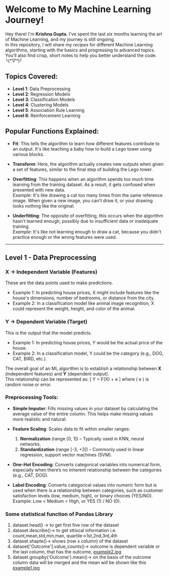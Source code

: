 # Welcome to My Machine Learning Journey!

Hey there! I'm **Krishna Gupta**. I've spent the last six months learning the art of Machine Learning, and my journey is still ongoing.  
In this repository, I will share my *recipes* for different Machine Learning algorithms, starting with the basics and progressing to advanced topics. You’ll also find crisp, short notes to help you better understand the code. ╰(*°▽°*)╯

## Topics Covered:

- **Level 1**: Data Preprocessing
- **Level 2**: Regression Models
- **Level 3**: Classification Models
- **Level 4**: Clustering Models
- **Level 5**: Association Rule Learning
- **Level 6**: Reinforcement Learning

## Popular Functions Explained:

- **Fit**: This tells the algorithm to learn how different features contribute to an output. It's like teaching a baby how to build a Lego tower using various blocks.
  
- **Transform**: Here, the algorithm actually creates new outputs when given a set of features, similar to the final step of building the Lego tower.

- **Overfitting**: This happens when an algorithm spends too much time learning from the training dataset. As a result, it gets confused when presented with new data.  
    *Example*: It's like drawing a cat too many times from the same reference image. When given a new image, you can't draw it, or your drawing looks nothing like the original.

- **Underfitting**: The opposite of overfitting, this occurs when the algorithm hasn't learned enough, possibly due to insufficient data or inadequate training.  
    *Example*: It's like not learning enough to draw a cat, because you didn't practice enough or the wrong features were used.

---

## Level 1 - Data Preprocessing

### X → Independent Variable (Features)
These are the data points used to make predictions.
- Example 1: In predicting house prices, X might include features like the house's dimensions, number of bedrooms, or distance from the city.
- Example 2: In a classification model like animal image recognition, X could represent the weight, height, and color of the animal.

### Y → Dependent Variable (Target)
This is the output that the model predicts.
- Example 1: In predicting house prices, Y would be the actual price of the house.
- Example 2: In a classification model, Y could be the category (e.g., DOG, CAT, BIRD, etc.).

The overall goal of an ML algorithm is to establish a relationship between **X** (independent features) and **Y** (dependent output).  
This relationship can be represented as:
\[ Y = F(X) + e \]
where \( e \) is random noise or error.

### Preprocessing Tools:

- **Simple Imputer**: Fills missing values in your dataset by calculating the average value of the entire column. This helps make missing values more realistic and natural.

- **Feature Scaling**: Scales data to fit within smaller ranges:
  1. **Normalization** (range [0, 1]) – Typically used in KNN, neural networks.
  2. **Standardization** (range [-3, +3]) – Commonly used in linear regression, support vector machines (SVM).

- **One-Hot Encoding**: Converts categorical variables into numerical form, especially when there’s no inherent relationship between the categories (e.g., CAT, DOG).

- **Label Encoding**: Converts categorical values into numeric form but is used when there is a relationship between categories, such as customer satisfaction levels (low, medium, high), or binary choices (YES/NO).  
  Example: Low < Medium < High, or YES (1) / NO (0).


### Some statistical function of Pandas Library

1. dataset.head() -> to get first five row of the dataset
2. dataset.describe()-> to get sttiscal information i.e. count,mean,std,min,man, quartile->1st,2nd,3rd,4th
3. dataset.shapte()-> shows (row x column) of the dataset
4. dataset['Outcome'].value_counts()-> outcome is dependent variable or the last column, that has the outcome,
[example2.jpg](example2.png)                                       
5. dataset.groupby('Outcome').mean()-> on the basis of the outcome column data will be merged and the mean will be shown like this
[example1.jpg](example1.png)


